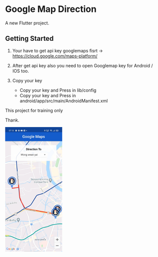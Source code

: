 # Google Map Direction

A new Flutter project.

## Getting Started

1. Your have to get api key googlemaps fisrt -> https://cloud.google.com/maps-platform/
2. After get api key also you need to open Googlemap key for Android / IOS too.
3. Copy your key 

    - Copy your key and Press in lib/config 
    - Copy your key and Press in android/app/src/main/AndroidManifest.xml

This project for training only

Thank.

<img src='assets/demo/googlemap.jpg' height='400' />